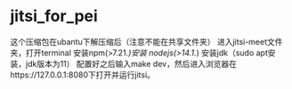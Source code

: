 # jitsi_for_pei

这个压缩包在ubantu下解压缩后（注意不能在共享文件夹）
进入jitsi-meet文件夹，打开terminal
安装npm(>7.21.*)安装 nodejs(>14.1.*)
安装jdk（sudo apt安装，jdk版本为11）
配置好之后输入make dev，然后进入浏览器在https://127.0.0.1:8080下打开并运行jitsi。
